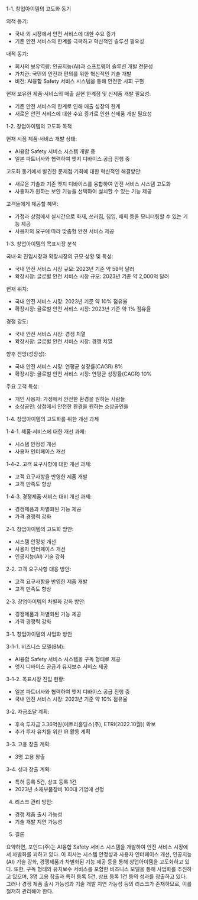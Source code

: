 1-1. 창업아이템의 고도화 동기

외적 동기:

* 국내·외 시장에서 안전 서비스에 대한 수요 증가
* 기존 안전 서비스의 한계를 극복하고 혁신적인 솔루션 필요성

내적 동기:

* 회사의 보유역량: 인공지능(AI)과 소프트웨어 솔루션 개발 전문성
* 가치관: 국민의 안전과 편의를 위한 혁신적인 기술 개발
* 비전: AI융합 Safety 서비스 시스템을 통해 안전한 사회 구현

현재 보유한 제품·서비스의 매출 실현 한계점 및 신제품 개발 필요성:

* 기존 안전 서비스의 한계로 인해 매출 성장의 한계
* 새로운 안전 서비스에 대한 수요 증가로 인한 신제품 개발 필요성

1-2. 창업아이템의 고도화 목적

현재 시점 제품·서비스 개발 상태:

* AI융합 Safety 서비스 시스템 개발 중
* 일본 파트너사와 협력하여 엣지 디바이스 공급 진행 중

고도화 동기에서 발견한 문제점·기회에 대한 혁신적인 해결방안:

* 새로운 기술과 기존 엣지 디바이스를 융합하여 안전 서비스 시스템 고도화
* 사용자가 원하는 보안 기능을 선택하여 설치할 수 있는 기능 제공

고객들에게 제공할 혜택:

* 가정과 상점에서 실시간으로 화재, 쓰러짐, 침입, 배회 등을 모니터링할 수 있는 기능 제공
* 사용자의 요구에 따라 맞춤형 안전 서비스 제공

1-3. 창업아이템의 목표시장 분석

국내·외 진입시장과 확장시장의 규모·상황 및 특성:

* 국내 안전 서비스 시장 규모: 2023년 기준 약 59억 달러
* 확장시장: 글로벌 안전 서비스 시장 규모: 2023년 기준 약 2,000억 달러

현재 위치:

* 국내 안전 서비스 시장: 2023년 기준 약 10% 점유율
* 확장시장: 글로벌 안전 서비스 시장: 2023년 기준 약 1% 점유율

경쟁 강도:

* 국내 안전 서비스 시장: 경쟁 치열
* 확장시장: 글로벌 안전 서비스 시장: 경쟁 치열

향후 전망(성장성):

* 국내 안전 서비스 시장: 연평균 성장률(CAGR) 8%
* 확장시장: 글로벌 안전 서비스 시장: 연평균 성장률(CAGR) 10%

주요 고객 특성:

* 개인 사용자: 가정에서 안전한 환경을 원하는 사람들
* 소상공인: 상점에서 안전한 환경을 원하는 소상공인들

1-4. 창업아이템의 고도화를 위한 개선 과제

1-4-1. 제품·서비스에 대한 개선 과제:

* 시스템 안정성 개선
* 사용자 인터페이스 개선

1-4-2. 고객 요구사항에 대한 개선 과제:

* 고객 요구사항을 반영한 제품 개발
* 고객 만족도 향상

1-4-3. 경쟁제품·서비스 대비 개선 과제:

* 경쟁제품과 차별화된 기능 제공
* 가격 경쟁력 강화

2-1. 창업아이템의 고도화 방안:

* 시스템 안정성 개선
* 사용자 인터페이스 개선
* 인공지능(AI) 기술 강화

2-2. 고객 요구사항 대응 방안:

* 고객 요구사항을 반영한 제품 개발
* 고객 만족도 향상

2-3. 창업아이템의 차별화 강화 방안:

* 경쟁제품과 차별화된 기능 제공
* 가격 경쟁력 강화

3-1. 창업아이템의 사업화 방안

3-1-1. 비즈니스 모델(BM):

* AI융합 Safety 서비스 시스템을 구독 형태로 제공
* 엣지 디바이스 공급과 유지보수 서비스 제공

3-1-2. 목표시장 진입 현황:

* 일본 파트너사와 협력하여 엣지 디바이스 공급 진행 중
* 국내 안전 서비스 시장: 2023년 기준 약 10% 점유율

3-2. 자금조달 계획:

* 후속 투자금 3.36억원(에트리홀딩스(주), ETRI(2022.10월)) 확보
* 추가 투자 유치를 위한 IR 활동 계획

3-3. 고용 창출 계획:

* 3명 고용 창출

3-4. 성과 창출 계획:

* 특허 등록 5건, 상표 등록 1건
* 2023년 소재부품장비 100대 기업에 선정

4. 리스크 관리 방안:

* 경쟁 제품 출시 가능성
* 기술 개발 지연 가능성

5. 결론

요약하면, 포인드(주)는 AI융합 Safety 서비스 시스템을 개발하여 안전 서비스 시장에서 차별화를 꾀하고 있다. 이 회사는 시스템 안정성과 사용자 인터페이스 개선, 인공지능(AI) 기술 강화, 경쟁제품과 차별화된 기능 제공 등을 통해 창업아이템을 고도화하고 있다. 또한, 구독 형태와 유지보수 서비스를 포함한 비즈니스 모델을 통해 사업화를 추진하고 있으며, 3명 고용 창출과 특허 등록 5건, 상표 등록 1건 등의 성과를 창출하고 있다. 그러나 경쟁 제품 출시 가능성과 기술 개발 지연 가능성 등의 리스크가 존재하므로, 이를 철저히 관리해야 한다.